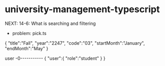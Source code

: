 # university-management-typescript

NEXT: 14-6: What is searching and filtering

- problem: pick.ts

{
"title":"Fall",
"year":"2247",
"code":"03",
"startMonth":"January",
"endMonth":"May"
}

user -0-----------
{
"user":{
"role":"student"
}
}
